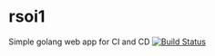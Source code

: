 # rsoi1
Simple golang web app for CI and CD
[![Build Status](https://travis-ci.org/reijo1337/rsoi1.svg?branch=master)](https://travis-ci.org/reijo1337/rsoi1)
